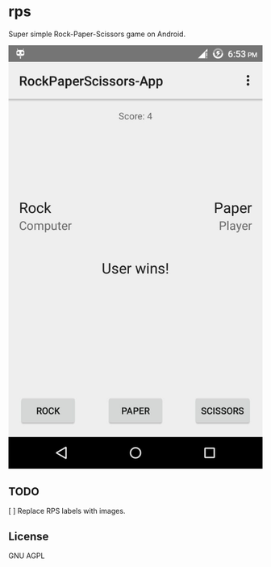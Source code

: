 # rps

Super simple Rock-Paper-Scissors game on Android.

![Screenshot](https://raw.githubusercontent.com/frenchbread/rps/master/docs/game.jpg)

## TODO

[ ] Replace RPS labels with images.

## License

GNU AGPL

